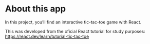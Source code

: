 # About this app

In this project, you’ll find an interactive tic-tac-toe game with React.

This was developed from the oficial React tutorial for study purposes: https://react.dev/learn/tutorial-tic-tac-toe